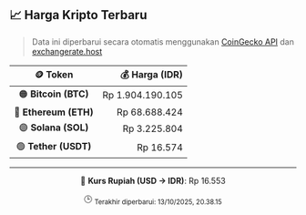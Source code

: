 

<!-- HARGA_KRIPTO -->
## 📈 Harga Kripto Terbaru

> Data ini diperbarui secara otomatis menggunakan [CoinGecko API](https://www.coingecko.com/) dan [exchangerate.host](https://exchangerate.host/)

<div align="center">

| 🪙 Token | 💰 Harga (IDR) |
|:------:|---------------:|
| 🟠 **Bitcoin (BTC)**   | Rp 1.904.190.105 |
| 🔵 **Ethereum (ETH)**  | Rp 68.688.424 |
| 🟣 **Solana (SOL)**    | Rp 3.225.804 |
| 🟢 **Tether (USDT)**   | Rp 16.574 |

---

💱 **Kurs Rupiah (USD → IDR)**: Rp 16.553

🕒 <sub>Terakhir diperbarui: 13/10/2025, 20.38.15</sub>

</div>
<!-- /HARGA_KRIPTO -->
